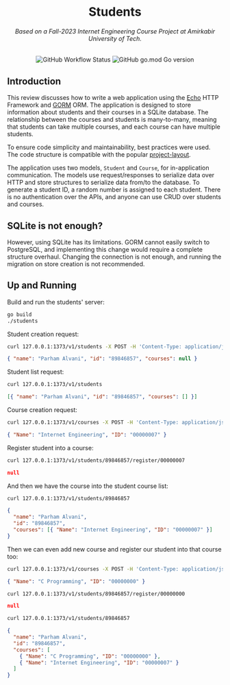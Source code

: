 <h1 align="center">Students</h1>
<h6 align="center">Based on a Fall-2023 Internet Engineering Course Project at Amirkabir University of Tech.</h6>

<p align="center">
  <img alt="GitHub Workflow Status" src="https://img.shields.io/github/actions/workflow/status/1995parham-teaching/students-fall-2023/test.yaml?logo=github&style=for-the-badge">
  <img alt="GitHub go.mod Go version" src="https://img.shields.io/github/go-mod/go-version/1995parham-teaching/students-fall-2023?logo=go&style=for-the-badge">
</p>

## Introduction

This review discusses how to write a web application using the [Echo](https://echo.labstack.com/) HTTP Framework and [GORM](https://gorm.io/) ORM.
The application is designed to store information about students and their courses in a SQLite database.
The relationship between the courses and students is many-to-many,
meaning that students can take multiple courses, and each course can have multiple students.

To ensure code simplicity and maintainability, best practices were used. The code structure is compatible with the popular
[project-layout](https://github.com/golang-standards/project-layout).

The application uses two models, `Student` and `Course`, for in-application communication.
The models use request/responses to serialize data over HTTP and store structures to serialize data from/to the database.
To generate a student ID, a random number is assigned to each student.
There is no authentication over the APIs, and anyone can use CRUD over students and courses.

## SQLite is not enough?

However, using SQLite has its limitations.
GORM cannot easily switch to PostgreSQL,
and implementing this change would require a complete structure overhaul.
Changing the connection is not enough, and running the migration on store creation is not recommended.

## Up and Running

Build and run the students' server:

```bash
go build
./students
```

Student creation request:

```bash
curl 127.0.0.1:1373/v1/students -X POST -H 'Content-Type: application/json' -d '{ "name": "Parham Alvani" }'
```

```json
{ "name": "Parham Alvani", "id": "89846857", "courses": null }
```

Student list request:

```bash
curl 127.0.0.1:1373/v1/students
```

```json
[{ "name": "Parham Alvani", "id": "89846857", "courses": [] }]
```

Course creation request:

```bash
curl 127.0.0.1:1373/v1/courses -X POST -H 'Content-Type: application/json' -d '{ "name": "Internet Engineering" }'
```

```json
{ "Name": "Internet Engineering", "ID": "00000007" }
```

Register student into a course:

```bash
curl 127.0.0.1:1373/v1/students/89846857/register/00000007
```

```json
null
```

And then we have the course into the student course list:

```bash
curl 127.0.0.1:1373/v1/students/89846857
```

```json
{
  "name": "Parham Alvani",
  "id": "89846857",
  "courses": [{ "Name": "Internet Engineering", "ID": "00000007" }]
}
```

Then we can even add new course and register our student into that course too:

```bash
curl 127.0.0.1:1373/v1/courses -X POST -H 'Content-Type: application/json' -d '{ "name": "C Programming" }'
```

```json
{ "Name": "C Programming", "ID": "00000000" }
```

```bash
curl 127.0.0.1:1373/v1/students/89846857/register/00000000
```

```json
null
```

```bash
curl 127.0.0.1:1373/v1/students/89846857
```

```json
{
  "name": "Parham Alvani",
  "id": "89846857",
  "courses": [
    { "Name": "C Programming", "ID": "00000000" },
    { "Name": "Internet Engineering", "ID": "00000007" }
  ]
}
```

